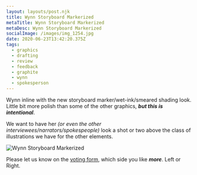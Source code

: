 ```yaml
---
layout: layouts/post.njk
title: Wynn Storyboard Markerized
metaTitle: Wynn Storyboard Markerized
metaDesc: Wynn Storyboard Markerized
socialImage: /images/img_1254.jpg
date: 2020-06-23T13:42:20.375Z
tags:
  - graphics
  - drafting
  - review
  - feedback
  - graphite
  - wynn
  - spokesperson
---
```

Wynn inline with the new storyboard marker/wet-ink/smeared shading look. Little bit more polish than some of the other graphics, ***but this is intentional***. 

We want to have her *(or even the other interviewees/narrators/spokespeople)* look a shot or two above the class of illustrations we have for the other elements.

![Wynn Storyboard Markerized](/images/img_1254.jpg "Wynn Storyboard Markerized")

Please let us know on the [voting form](https://herding-cats.netlify.app/pages/cats-your-vote/), which side you like ***more***. Left or Right.